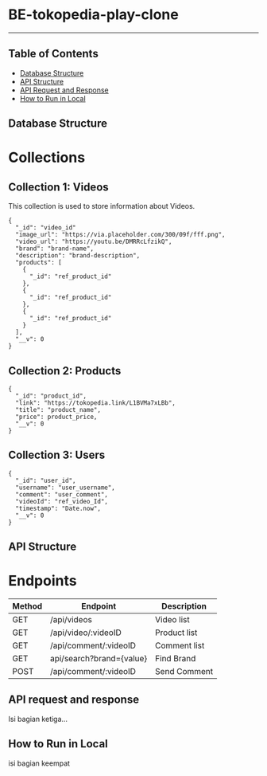 # BE-tokopedia-play-clone
---

## Table of Contents

- [Database Structure](#database-structure)
- [API Structure](#api-structure)
- [API Request and Response](#api-request-and-response)
- [How to Run in Local](#how-to-run-in-local)

## Database Structure
# Collections

## Collection 1: Videos
This collection is used to store information about Videos.
```
{
  "_id": "video_id"
  "image_url": "https://via.placeholder.com/300/09f/fff.png",
  "video_url": "https://youtu.be/DMRRcLfzikQ",
  "brand": "brand-name",
  "description": "brand-description",
  "products": [
    {
      "_id": "ref_product_id"
    },
    {
      "_id": "ref_product_id"
    },
    {
      "_id": "ref_product_id"
    }
  ],
  "__v": 0
}
```
## Collection 2: Products
```
{
  "_id": "product_id",
  "link": "https://tokopedia.link/L1BVMa7xLBb",
  "title": "product_name",
  "price": product_price,
  "__v": 0
}
```

## Collection 3: Users
```
{
  "_id": "user_id",
  "username": "user_username",
  "comment": "user_comment",
  "videoId": "ref_video_Id",
  "timestamp": "Date.now",
  "__v": 0
}
```
## API Structure
# Endpoints
| Method     | Endpoint                | Description         |
|------------|-------------------------|---------------------|
| GET        | /api/videos             | Video list          |
| GET        | /api/video/:videoID     | Product list        |
| GET        | /api/comment/:videoID   | Comment list        |
| GET        | api/search?brand={value}| Find Brand          |
| POST       | /api/comment/:videoID   | Send Comment        |


## API request and response
Isi bagian ketiga...

## How to Run in Local
isi bagian keempat
